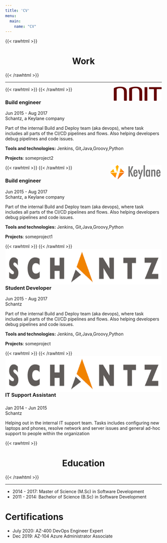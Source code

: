 ```yaml
---
title: 'CV'
menu:
  main:
    name: "CV"
---
```


{{< rawhtml >}}
    <h1 style="text-align: center;">Work</h1>
{{< /rawhtml >}}

---

{{< rawhtml >}}
<img  style="float: right; height: 45px" src="/images/logo-nnit.png" alt="MarineGEO circle logo"/>
{{< /rawhtml >}}
### Build engineer


Jun 2015 - Aug 2017\
Schantz, a Keylane company


Part of the internal Build and Deploy team (aka devops), where task includes all parts of the CI/CD pipelines and flows. Also helping developers debug pipelines and code issues. 

**Tools and technologies:** Jenkins, Git,Java,Groovy,Python

**Projects**: someproject2


{{< rawhtml >}}
<img  style="float: right; height: 45px" src="/images/logo-keylane.png" alt="MarineGEO circle logo"/>
{{< /rawhtml >}}
### Build engineer


Jun 2015 - Aug 2017\
Schantz, a Keylane company


Part of the internal Build and Deploy team (aka devops), where task includes all parts of the CI/CD pipelines and flows. Also helping developers debug pipelines and code issues. 

**Tools and technologies:** Jenkins, Git,Java,Groovy,Python

**Projects**: someproject1

{{< rawhtml >}}
<img  style="float: right; height: 115px" src="/images/logo-schantz.png" alt="MarineGEO circle logo"/>
{{< /rawhtml >}}
### Student Developer


Jun 2015 - Aug 2017\
Schantz


Part of the internal Build and Deploy team (aka devops), where task includes all parts of the CI/CD pipelines and flows. Also helping developers debug pipelines and code issues. 

**Tools and technologies:** Jenkins, Git,Java,Groovy,Python

**Projects**: someproject

{{< rawhtml >}}
<img  style="float: right; height: 115px" src="/images/logo-schantz.png" alt="MarineGEO circle logo"/>
{{< /rawhtml >}}
### IT Support Assistant

###
Jan 2014 - Jun 2015\
Schantz

Helping out in the internal IT support team. Tasks includes configuring new laptops and phones, resolve network and server issues and general ad-hoc support to people within the organization


{{< rawhtml >}}
<center>
    <h1>Education</h1>
  </center>
{{< /rawhtml >}}

--- 

- 2014 - 2017: Master of Science (M.Sc) in Software Development
- 2011 - 2014: Bachelor of Science (B.Sc) in Software Development


# Certifications
- July 2020: AZ-400 DevOps Engineer Expert
- Dec 2019: AZ-104 Azure Administrator Associate



